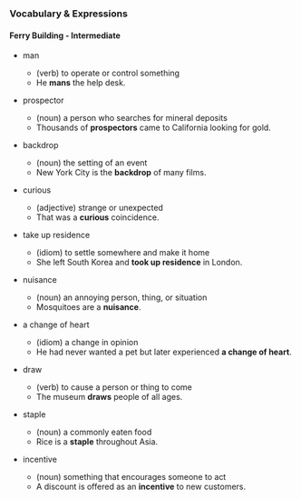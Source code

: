 ### Vocabulary & Expressions

#### Ferry Building - Intermediate

- man
  - (verb) to operate or control something
  - He **mans** the help desk.

- prospector
  - (noun) a person who searches for mineral deposits
  - Thousands of **prospectors** came to California looking for gold.

- backdrop
  - (noun) the setting of an event
  - New York City is the **backdrop** of many films.

- curious
  - (adjective) strange or unexpected
  - That was a **curious** coincidence.

- take up residence
  - (idiom) to settle somewhere and make it home
  - She left South Korea and **took up residence** in London.

- nuisance
  - (noun) an annoying person, thing, or situation
  - Mosquitoes are a **nuisance**.

- a change of heart
  - (idiom) a change in opinion
  - He had never wanted a pet but later experienced **a change of heart**.

- draw
  - (verb) to cause a person or thing to come
  - The museum **draws** people of all ages.

- staple
  - (noun) a commonly eaten food
  - Rice is a **staple** throughout Asia.

- incentive
  - (noun) something that encourages someone to act
  - A discount is offered as an **incentive** to new customers.
